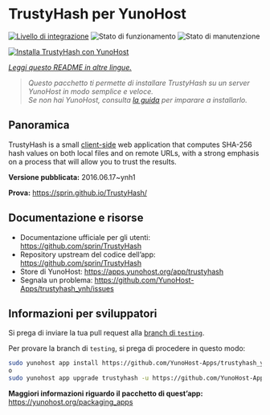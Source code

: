 <!--
N.B.: Questo README è stato automaticamente generato da <https://github.com/YunoHost/apps/tree/master/tools/readme_generator>
NON DEVE essere modificato manualmente.
-->

# TrustyHash per YunoHost

[![Livello di integrazione](https://dash.yunohost.org/integration/trustyhash.svg)](https://dash.yunohost.org/appci/app/trustyhash) ![Stato di funzionamento](https://ci-apps.yunohost.org/ci/badges/trustyhash.status.svg) ![Stato di manutenzione](https://ci-apps.yunohost.org/ci/badges/trustyhash.maintain.svg)

[![Installa TrustyHash con YunoHost](https://install-app.yunohost.org/install-with-yunohost.svg)](https://install-app.yunohost.org/?app=trustyhash)

*[Leggi questo README in altre lingue.](./ALL_README.md)*

> *Questo pacchetto ti permette di installare TrustyHash su un server YunoHost in modo semplice e veloce.*  
> *Se non hai YunoHost, consulta [la guida](https://yunohost.org/install) per imparare a installarlo.*

## Panoramica

TrustyHash is a small [client-side](https://unhosted.org/) web application that
computes SHA-256 hash values on both local files and on remote URLs, with a
strong emphasis on a process that will allow you to trust the results.


**Versione pubblicata:** 2016.06.17~ynh1

**Prova:** <https://sprin.github.io/TrustyHash/>
## Documentazione e risorse

- Documentazione ufficiale per gli utenti: <https://github.com/sprin/TrustyHash>
- Repository upstream del codice dell’app: <https://github.com/sprin/TrustyHash>
- Store di YunoHost: <https://apps.yunohost.org/app/trustyhash>
- Segnala un problema: <https://github.com/YunoHost-Apps/trustyhash_ynh/issues>

## Informazioni per sviluppatori

Si prega di inviare la tua pull request alla [branch di `testing`](https://github.com/YunoHost-Apps/trustyhash_ynh/tree/testing).

Per provare la branch di `testing`, si prega di procedere in questo modo:

```bash
sudo yunohost app install https://github.com/YunoHost-Apps/trustyhash_ynh/tree/testing --debug
o
sudo yunohost app upgrade trustyhash -u https://github.com/YunoHost-Apps/trustyhash_ynh/tree/testing --debug
```

**Maggiori informazioni riguardo il pacchetto di quest’app:** <https://yunohost.org/packaging_apps>
